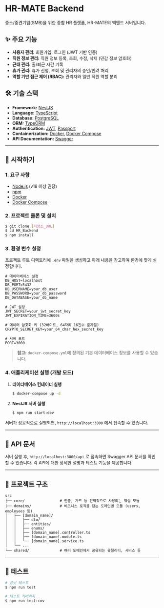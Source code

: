 # HR-MATE Backend

중소/중견기업(SMB)을 위한 종합 HR 플랫폼, HR-MATE의 백엔드 서버입니다.

## ✨ 주요 기능

- **사용자 관리:** 회원가입, 로그인 (JWT 기반 인증)
- **직원 정보 관리:** 직원 정보 등록, 조회, 수정, 삭제 (민감 정보 암호화)
- **근태 관리:** 출/퇴근 시간 기록
- **휴가 관리:** 휴가 신청, 조회 및 관리자의 승인/반려 처리
- **역할 기반 접근 제어 (RBAC):** 관리자와 일반 직원 역할 분리

## 🛠️ 기술 스택

- **Framework:** [NestJS](https://nestjs.com/)
- **Language:** [TypeScript](https://www.typescriptlang.org/)
- **Database:** [PostgreSQL](https://www.postgresql.org/)
- **ORM:** [TypeORM](https://typeorm.io/)
- **Authentication:** [JWT](https://jwt.io/), [Passport](http://www.passportjs.org/)
- **Containerization:** [Docker](https://www.docker.com/), [Docker Compose](https://docs.docker.com/compose/)
- **API Documentation:** [Swagger](https://swagger.io/)

---

## 🚀 시작하기

### 1. 요구 사항

- [Node.js](https://nodejs.org/) (v18 이상 권장)
- [npm](https://www.npmjs.com/)
- [Docker](https://www.docker.com/products/docker-desktop/)
- [Docker Compose](https://docs.docker.com/compose/install/)

### 2. 프로젝트 클론 및 설치

```bash
$ git clone [저장소_URL]
$ cd HR_Backend
$ npm install
```

### 3. 환경 변수 설정

프로젝트 루트 디렉토리에 `.env` 파일을 생성하고 아래 내용을 참고하여 환경에 맞게 설정합니다.

```env
# 데이터베이스 설정
DB_HOST=localhost
DB_PORT=5432
DB_USERNAME=your_db_user
DB_PASSWORD=your_db_password
DB_DATABASE=your_db_name

# JWT 설정
JWT_SECRET=your_jwt_secret_key
JWT_EXPIRATION_TIME=3600s

# 데이터 암호화 키 (32바이트, 64자리 16진수 문자열)
CRYPTO_SECRET_KEY=your_64_char_hex_secret_key

# 서버 포트
PORT=3000
```

> **참고:** `docker-compose.yml`에 정의된 기본 데이터베이스 정보를 사용할 수 있습니다.

### 4. 애플리케이션 실행 (개발 모드)

1.  **데이터베이스 컨테이너 실행**

    ```bash
    $ docker-compose up -d
    ```

2.  **NestJS 서버 실행**

    ```bash
    $ npm run start:dev
    ```

서버가 성공적으로 실행되면, `http://localhost:3000` 에서 접속할 수 있습니다.

---

## 📖 API 문서

서버 실행 후, `http://localhost:3000/api` 로 접속하면 Swagger API 문서를 확인할 수 있습니다. 각 API에 대한 상세한 설명과 테스트 기능을 제공합니다.

---

## 📁 프로젝트 구조

```
src
├── core/                # 인증, 가드 등 전역적으로 사용되는 핵심 모듈
├── domains/             # 비즈니스 로직을 담는 도메인별 모듈 (users, employees 등)
│   ├── [domain_name]/
│   │   ├── dto/
│   │   ├── entities/
│   │   ├── enums/
│   │   ├── [domain_name].controller.ts
│   │   ├── [domain_name].module.ts
│   │   └── [domain_name].service.ts
│   └── ...
└── shared/              # 여러 도메인에서 공유되는 유틸리티, 서비스 등
```

---

## 🧪 테스트

```bash
# 유닛 테스트
$ npm run test

# 테스트 커버리지
$ npm run test:cov
```
